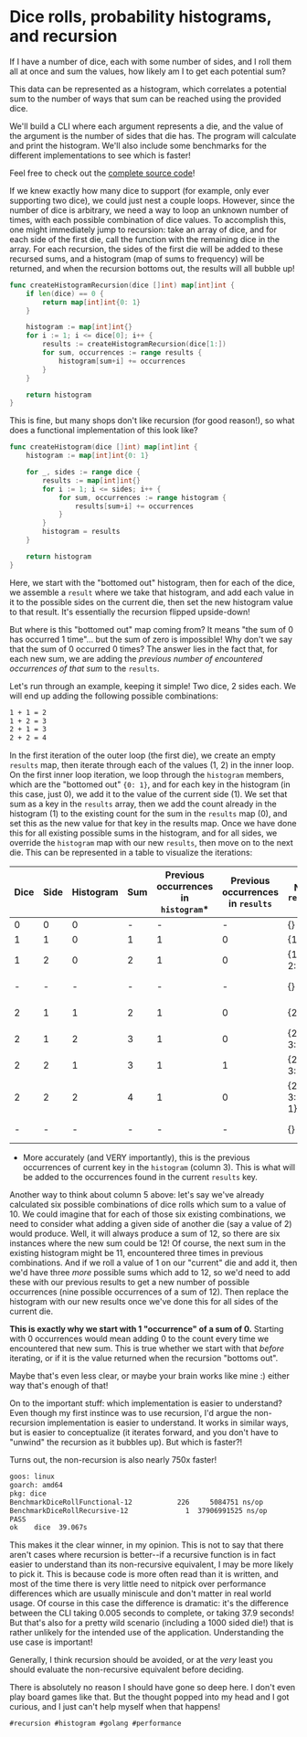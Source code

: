 # Dice rolls, probability histograms, and recursion

If I have a number of dice, each with some number of sides, and I roll them all
at once and sum the values, how likely am I to get each potential sum?

This data can be represented as a histogram, which correlates a potential sum
to the number of ways that sum can be reached using the provided dice.

We'll build a CLI where each argument represents a die, and the value of the
argument is the number of sides that die has. The program will calculate and
print the histogram. We'll also include some benchmarks for the different
implementations to see which is faster!

Feel free to check out the [complete source code](./dice)!

If we knew exactly how many dice to support (for example, only ever supporting
two dice), we could just nest a couple loops. However, since the number of dice
is arbitrary, we need a way to loop an unknown number of times, with each
possible combination of dice values. To accomplish this, one might immediately
jump to recursion: take an array of dice, and for each side of the first die,
call the function with the remaining dice in the array. For each recursion, the
sides of the first die will be added to these recursed sums, and a histogram
(map of sums to frequency) will be returned, and when the recursion bottoms
out, the results will all bubble up!

```go
func createHistogramRecursion(dice []int) map[int]int {
	if len(dice) == 0 {
		return map[int]int{0: 1}
	}

	histogram := map[int]int{}
	for i := 1; i <= dice[0]; i++ {
		results := createHistogramRecursion(dice[1:])
		for sum, occurrences := range results {
			histogram[sum+i] += occurrences
		}
	}

	return histogram
}
```

This is fine, but many shops don't like recursion (for good reason!), so what
does a functional implementation of this look like?

```go
func createHistogram(dice []int) map[int]int {
	histogram := map[int]int{0: 1}

	for _, sides := range dice {
		results := map[int]int{}
		for i := 1; i <= sides; i++ {
			for sum, occurrences := range histogram {
				results[sum+i] += occurrences
			}
		}
		histogram = results
	}

	return histogram
}
```

Here, we start with the "bottomed out" histogram, then for each of the dice, we
assemble a `result` where we take that histogram, and add each value in it to
the possible sides on the current die, then set the new histogram value to that
result. It's essentially the recursion flipped upside-down!

But where is this "bottomed out" map coming from? It means "the sum of 0 has
occurred 1 time"... but the sum of zero is impossible! Why don't we say that
the sum of 0 occurred 0 times? The answer lies in the fact that, for each new
sum, we are adding the *previous number of encountered occurrences of that sum*
to the `results`.

Let's run through an example, keeping it simple! Two dice, 2 sides each. We
will end up adding the following possible combinations:

```txt
1 + 1 = 2
1 + 2 = 3
2 + 1 = 3
2 + 2 = 4
```

In the first iteration of the outer loop (the first die), we create an empty
`results` map, then iterate through each of the values (1, 2) in the inner
loop. On the first inner loop iteration, we loop through the `histogram`
members, which are the "bottomed out" `{0: 1}`, and for each key in the
histogram (in this case, just 0), we add it to the value of the current side
(1). We set that sum as a key in the `results` array, then we add the count
already in the histogram (1) to the existing count for the sum in the `results`
map (0), and set this as the new value for that key in the results map. Once we
have done this for all existing possible sums in the histogram, and for all
sides, we override the `histogram` map with our new `results`, then move on to
the next die. This can be represented in a table to visualize the iterations:

| Dice | Side | Histogram | Sum | Previous occurrences in `histogram`* | Previous occurrences in `results` | New `results`       | New `histogram`    |
| ---- | ---- | --------- | --- | ------------------------------------ | --------------------------------- | ------------------- | ------------------ |
| 0    | 0    | 0         | -   | -                                    | -                                 | {}                  | {0: 1}             |
| 1    | 1    | 0         | 1   | 1                                    | 0                                 | {1: 1}              | {0: 1}             |
| 1    | 2    | 0         | 2   | 1                                    | 0                                 | {1: 1, 2: 1}        | {0: 1}             |
| -    | -    | -         | -   | -                                    | -                                 | {}                  | {1: 1, 2: 1}       |
| 2    | 1    | 1         | 2   | 1                                    | 0                                 | {2: 1}              | {1: 1, 2: 1}       |
| 2    | 1    | 2         | 3   | 1                                    | 0                                 | {2: 1, 3: 1}        | {1: 1, 2: 1}       |
| 2    | 2    | 1         | 3   | 1                                    | 1                                 | {2: 1, 3: 2}        | {1: 1, 2: 1}       |
| 2    | 2    | 2         | 4   | 1                                    | 0                                 | {2: 1, 3: 2, 4: 1}  | {1: 1, 2: 1}       |
| -    | -    | -         | -   | -                                    | -                                 | {}                  | {2: 1, 3: 2, 4: 1} |

* More accurately (and VERY importantly), this is the previous occurrences of
  current key in the `histogram` (column 3). This is what will be added to the
  occurrences found in the current `results` key.

Another way to think about column 5 above: let's say we've already calculated
six possible combinations of dice rolls which sum to a value of 10. We could
imagine that for each of those six existing combinations, we need to consider
what adding a given side of another die (say a value of 2) would produce. Well,
it will always produce a sum of 12, so there are six instances where the new
sum could be 12! Of course, the next sum in the existing histogram might be 11,
encountered three times in previous combinations. And if we roll a value of 1
on our "current" die and add it, then we'd have three *more* possible sums
which add to 12, so we'd need to add these with our previous results to get a
new number of possible occurrences (nine possible occurrences of a sum of 12).
Then replace the histogram with our new results once we've done this for all
sides of the current die.

**This is exactly why we start with 1 "occurrence" of a sum of 0.** Starting
with 0 occurrences would mean adding 0 to the count every time we encountered
that new sum. This is true whether we start with that *before* iterating, or if
it is the value returned when the recursion "bottoms out".

Maybe that's even less clear, or maybe your brain works like mine :) either way
that's enough of that!

On to the important stuff: which implementation is easier to understand? Even
though my first instince was to use recursion, I'd argue the non-recursion
implementation is easier to understand. It works in similar ways, but is easier
to conceptualize (it iterates forward, and you don't have to "unwind" the
recursion as it bubbles up). But which is faster?!

Turns out, the non-recursion is also nearly 750x faster!

```txt
goos: linux
goarch: amd64
pkg: dice
BenchmarkDiceRollFunctional-12           226     5084751 ns/op
BenchmarkDiceRollRecursive-12              1  37906991525 ns/op
PASS
ok    dice  39.067s
```

This makes it the clear winner, in my opinion. This is not to say that there
aren't cases where recursion is better--if a recursive function is in fact
easier to understand than its non-recursive equivalent, I may be more likely to
pick it. This is because code is more often read than it is written, and most
of the time there is very little need to nitpick over performance differences
which are usually miniscule and don't matter in real world usage.  Of course in
this case the difference is dramatic: it's the difference between the CLI
taking 0.005 seconds to complete, or taking 37.9 seconds! But that's also for a
pretty wild scenario (including a 1000 sided die!) that is rather unlikely for
the intended use of the application. Understanding the use case is important!

Generally, I think recursion should be avoided, or at the *very* least you
should evaluate the non-recursive equivalent before deciding.

There is absolutely no reason I should have gone so deep here. I don't even
play board games like that. But the thought popped into my head and I got
curious, and I just can't help myself when that happens!

    #recursion #histogram #golang #performance
